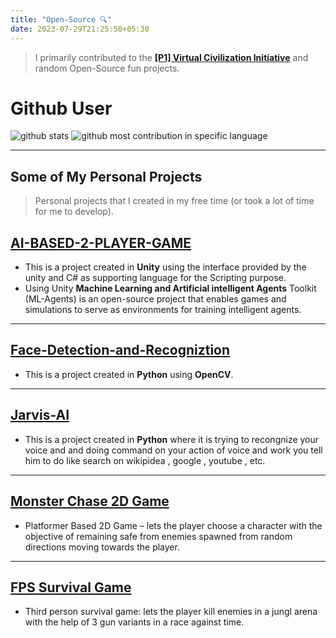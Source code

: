 ```yaml
---
title: "Open-Source 🔍"
date: 2023-07-29T21:25:50+05:30
---
```


> I primarily contributed to the **[[P1] Virtual Civilization Initiative](https://p1vc.org/?tab=community&category=)** and random Open-Source fun projects.

# Github User

![github stats](https://github-readme-stats.vercel.app/api?username=akhil-sharma30&show_icons=true&locale=en) 
![github most contribution in specific language](https://github-readme-stats.vercel.app/api/top-langs?username=akhil-sharma30&show_icons=true&locale=en&layout=compact)

---

## Some of My Personal Projects

> Personal projects that I created in my free time (or took a lot of time for me to develop).
> 

## **[AI-BASED-2-PLAYER-GAME](https://github.com/Akhil-Sharma30/AI-BASED-2-PLAYER-GAME)**

- This is a project created in **Unity** using the interface provided by the unity and C# as supporting language for the Scripting purpose.
- Using Unity **Machine Learning and Artificial intelligent Agents** Toolkit (ML-Agents) is an open-source project that enables games and simulations to serve as environments for training intelligent agents.

---

## **[Face-Detection-and-Recogniztion](https://github.com/Akhil-Sharma30/Face-Detection-and-Recogniztion)**

- This is a project created in **Python** using **OpenCV**.

---

## [Jarvis-AI](https://github.com/Akhil-Sharma30/jarvis-python)

- This is a project created in **Python** where it is trying to recongnize your voice and and doing command on your action of voice and work you tell him to do like search on wikipidea , google , youtube , etc.

---

## [Monster Chase 2D Game](https://akhil-sharma.itch.io/monster-chase%20)

- Platformer Based 2D Game – lets the player choose a character with the objective of remaining safe from enemies spawned from random directions moving towards the player.

---

## [FPS Survival Game](https://akhil-sharma.itch.io/dawn-of-dead)

- Third person survival game: lets the player kill enemies in a jungl arena with the help of 3 gun variants in a race against
time.